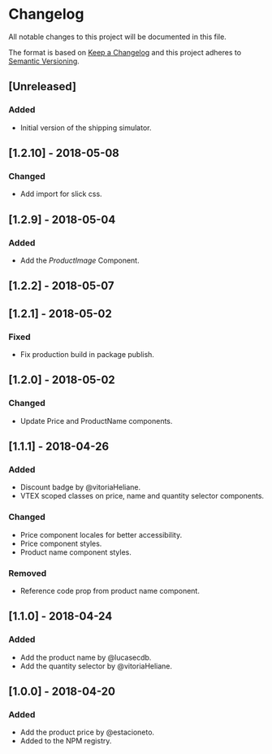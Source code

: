 # Changelog

All notable changes to this project will be documented in this file.

The format is based on [Keep a Changelog](http://keepachangelog.com/en/1.0.0/)
and this project adheres to [Semantic Versioning](http://semver.org/spec/v2.0.0.html).

## [Unreleased]

### Added

* Initial version of the shipping simulator.

## [1.2.10] - 2018-05-08

### Changed

* Add import for slick css.

## [1.2.9] - 2018-05-04

### Added

* Add the _ProductImage_ Component.

## [1.2.2] - 2018-05-07

## [1.2.1] - 2018-05-02

### Fixed

* Fix production build in package publish.

## [1.2.0] - 2018-05-02

### Changed

* Update Price and ProductName components.

## [1.1.1] - 2018-04-26

### Added

* Discount badge by @vitoriaHeliane.
* VTEX scoped classes on price, name and quantity selector components.

### Changed

* Price component locales for better accessibility.
* Price component styles.
* Product name component styles.

### Removed

* Reference code prop from product name component.

## [1.1.0] - 2018-04-24

### Added

* Add the product name by @lucasecdb.
* Add the quantity selector by @vitoriaHeliane.

## [1.0.0] - 2018-04-20

### Added

* Add the product price by @estacioneto.
* Added to the NPM registry.
